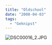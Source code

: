 ```yaml
---
title: "Oldschool"
date: "2008-04-03"
tags:
  - "Geknipst"
---
```


![DSC00016_2.JPG](/images/codecandies/20080403-202034-1.jpg)
